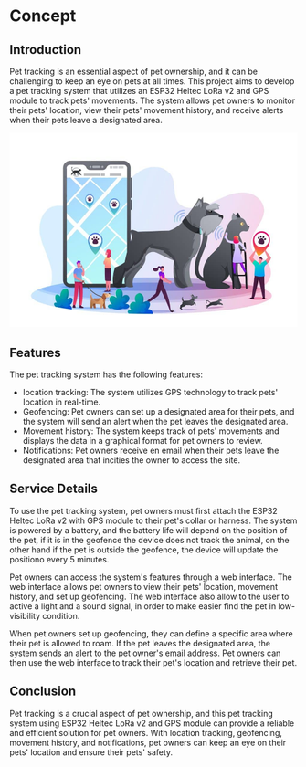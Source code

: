 # Concept 

## Introduction 
Pet tracking is an essential aspect of pet ownership, and it can be challenging to keep an eye on pets at all times. This project aims to develop a pet tracking system that utilizes an ESP32 Heltec LoRa v2 and GPS module to track pets' movements. The system allows pet owners to monitor their pets' location, view their pets' movement history, and receive alerts when their pets leave a designated area.

![alt](img/iotworlds_dog_tracker-960x648.jpg)

## Features
The pet tracking system has the following features:
- location tracking: The system utilizes GPS technology to track pets' location in real-time.
- Geofencing: Pet owners can set up a designated area for their pets, and the system will send an alert when the pet leaves the designated area.
- Movement history: The system keeps track of pets' movements and displays the data in a graphical format for pet owners to review.
- Notifications: Pet owners receive en email when their pets leave the designated area that incities the owner to access the site.

## Service Details
To use the pet tracking system, pet owners must first attach the ESP32 Heltec LoRa v2 with GPS module to their pet's collar or harness. The system is powered by a battery, and the battery life will depend on the position of the pet, if it is in the geofence the device does not track the animal, on the other hand if the pet is outside the geofence, the device will update the positiono every 5 minutes.

Pet owners can access the system's features through a web interface. The web interface allows pet owners to view their pets' location, movement history, and set up geofencing. The web interface also allow to the user to active a light and a sound signal, in order to make easier find the pet in low-visibility condition.

When pet owners set up geofencing, they can define a specific area where their pet is allowed to roam. If the pet leaves the designated area, the system sends an alert to the pet owner's email address. Pet owners can then use the web interface to track their pet's location and retrieve their pet.

## Conclusion
Pet tracking is a crucial aspect of pet ownership, and this pet tracking system using ESP32 Heltec LoRa v2 and GPS module can provide a reliable and efficient solution for pet owners. With location tracking, geofencing, movement history, and notifications, pet owners can keep an eye on their pets' location and ensure their pets' safety.
